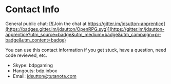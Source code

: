 # Contact Info
General public chat: [![Join the chat at https://gitter.im/jdsutton-apprentice](https://badges.gitter.im/jdsutton/OpenRPG.svg)](https://gitter.im/jdsutton-apprentice?utm_source=badge&utm_medium=badge&utm_campaign=pr-badge&utm_content=badge)

You can use this contact information if you get stuck, have a question, need code reviewed, etc.

* Skype: bdpgaming
* Hangouts: bdp.inbox
* Email: jdsutton@tutanota.com
